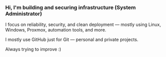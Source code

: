 ### Hi, I'm building and securing infrastructure (System Administrator)

I focus on reliability, security, and clean deployment — mostly using Linux, Windows, Proxmox, automation tools, and more.

I mostly use GitHub just for Git — personal and private projects.

Always trying to improve :)
